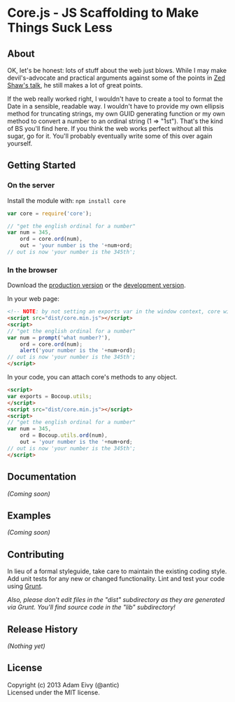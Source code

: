 # Core.js - JS Scaffolding to Make Things Suck Less

## About

OK, let's be honest: lots of stuff about the web just blows. While I may make devil's-advocate and practical arguments against some of the points in [Zed Shaw's talk](http://vimeo.com/43380467), he still makes a lot of great points. 

If the web really worked right, I wouldn't have to create a tool to format the Date in a sensible, readable way. I wouldn't have to provide my own ellipsis method for truncating strings, my own GUID generating function or my own method to convert a number to an ordinal string (1 => "1st"). That's the kind of BS you'll find here. If you think the web works perfect without all this sugar, go for it. You'll probably eventually write some of this over again yourself.

## Getting Started
### On the server
Install the module with: `npm install core`

```javascript
var core = require('core');

// "get the english ordinal for a number"
var num = 345,
    ord = core.ord(num),
    out = 'your number is the '+num+ord;
// out is now 'your number is the 345th';
```

### In the browser
Download the [production version][min] or the [development version][max].

[min]: https://raw.github.com/atomantic/core.js/master/dist/core.min.js
[max]: https://raw.github.com/atomantic/core.js/master/dist/core.js

In your web page:

```html
<!-- NOTE: by not setting an exports var in the window context, core will create the lib within window.core -->
<script src="dist/core.min.js"></script>
<script>
// "get the english ordinal for a number"
var num = prompt('what number?'),
    ord = core.ord(num);
    alert('your number is the '+num+ord);
// out is now 'your number is the 345th';
</script>
```

In your code, you can attach core's methods to any object.

```html
<script>
var exports = Bocoup.utils;
</script>
<script src="dist/core.min.js"></script>
<script>
// "get the english ordinal for a number"
var num = 345,
    ord = Bocoup.utils.ord(num),
    out = 'your number is the '+num+ord;
// out is now 'your number is the 345th';
</script>
```

## Documentation
_(Coming soon)_

## Examples
_(Coming soon)_

## Contributing
In lieu of a formal styleguide, take care to maintain the existing coding style. Add unit tests for any new or changed functionality. Lint and test your code using [Grunt](http://gruntjs.com/).

_Also, please don't edit files in the "dist" subdirectory as they are generated via Grunt. You'll find source code in the "lib" subdirectory!_

## Release History
_(Nothing yet)_

## License
Copyright (c) 2013 Adam Eivy (@antic)  
Licensed under the MIT license.
